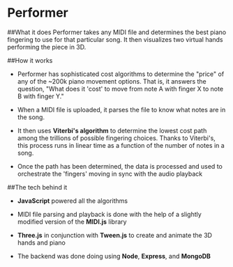 Performer
=========

##What it does
Performer takes any MIDI file and determines the best piano fingering to use for that particular song. It then visualizes two virtual hands performing the piece in 3D.

##How it works
- Performer has sophisticated cost algorithms to determine the "price" of any of the ~200k piano movement options. That is, it answers the question, "What does it 'cost' to move from note A with finger X to note B with finger Y."

- When a MIDI file is uploaded, it parses the file to know what notes are in the song.

- It then uses **Viterbi's algorithm** to determine the lowest cost path among the trillions of possible fingering choices. Thanks to Viterbi's, this process runs in linear time as a function of the number of notes in a song.

- Once the path has been determined, the data is processed and used to orchestrate the 'fingers' moving in sync with the audio playback 

##The tech behind it
- **JavaScript** powered all the algorithms

- MIDI file parsing and playback is done with the help of a slightly modified version of the **MIDI.js** library

- **Three.js** in conjunction with **Tween.js** to create and animate the 3D hands and piano

- The backend was done doing using **Node**, **Express**, and **MongoDB**
